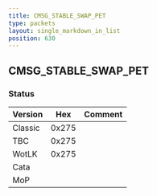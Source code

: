 ```yaml
---
title: CMSG_STABLE_SWAP_PET
type: packets
layout: single_markdown_in_list
position: 630
---
```


## CMSG_STABLE_SWAP_PET

### Status

Version    | Hex        | Comment
---------- | ---------- | ---------- 
Classic    | 0x275      |
TBC        | 0x275      |
WotLK      | 0x275      |
Cata       |            |
MoP        |            |